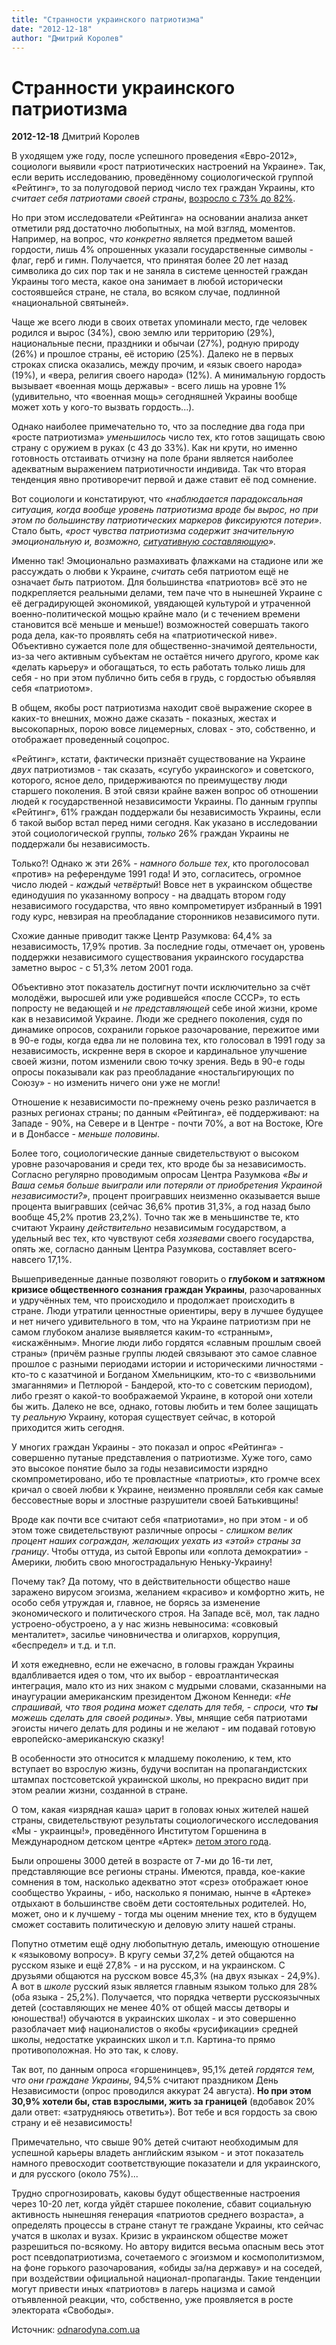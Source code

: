 ```yaml
---
title: "Странности украинского патриотизма"
date: "2012-12-18"
author: "Дмитрий Королев"
---
```


# Странности украинского патриотизма

**2012-12-18** Дмитрий Королев

В уходящем уже году, после успешного проведения «Евро-2012», социологи выявили «рост патриотических настроений на Украине». Так, если верить исследованию, проведённому социологической группой «Рейтинг», то за полугодовой период число тех граждан Украины, кто *считает себя патриотами своей страны*, [возросло с 73% до 82%](http://www.ratinggroup.com.ua/upload/files/RG_Patriotyzm_082012.pdf).

Но при этом исследователи «Рейтинга» на основании анализа анкет отметили ряд достаточно любопытных, на мой взгляд, моментов. Например, на вопрос, *что* *конкретно* является предметом вашей гордости, лишь 4% опрошенных указали государственные символы - флаг, герб и гимн. Получается, что принятая более 20 лет назад символика до сих пор так и не заняла в системе ценностей граждан Украины того места, какое она занимает в любой исторически состоявшейся стране, не стала, во всяком случае, подлинной «национальной святыней».

Чаще же всего люди в своих ответах упоминали место, где человек родился и вырос (34%), свою землю или территорию (29%), национальные песни, праздники и обычаи (27%), родную природу (26%) и прошлое страны, её историю (25%). Далеко не в первых строках списка оказались, между прочим, и «язык своего народа» (19%), и «вера, религия своего народа» (12%). А минимальную гордость вызывает «военная мощь державы» - всего лишь на уровне 1% (удивительно, что «военная мощь» сегодняшней Украины вообще может хоть у кого-то вызвать гордость...).

Однако наиболее примечательно то, что за последние два года при «росте патриотизма» *уменьшилось* число тех, кто готов защищать свою страну с оружием в руках (с 43 до 33%). Как ни крути, но именно готовность отстаивать отчизну на поле брани является наиболее адекватным выражением патриотичности индивида. Так что вторая тенденция явно противоречит первой и даже ставит её под сомнение.

Вот социологи и констатируют, что *«наблюдается парадоксальная ситуация, когда вообще уровень патриотизма вроде бы вырос, но при этом по большинству патриотических маркеров фиксируются потери»*. Стало быть, *«рост чувства патриотизма содержит значительную эмоциональную и, возможно, [ситуативную составляющую](http://www.ratinggroup.com.ua/upload/files/RG_Patriotyzm_082012.pdf)».*

Именно так! Эмоционально размахивать флажками на стадионе или же рассуждать о любви к Украине, *считать* себя патриотом ещё не означает *быть* патриотом. Для большинства «патриотов» всё это не подкрепляется реальными делами, тем паче что в нынешней Украине с её деградирующей экономикой, увядающей культурой и утраченной военно-политической мощью крайне мало (и с течением времени становится всё меньше и меньше!) возможностей совершать такого рода дела, как-то проявлять себя на «патриотической ниве». Объективно сужается поле для общественно-значимой деятельности, из-за чего активным субъектам не остаётся ничего другого, кроме как «делать карьеру» и обогащаться, то есть работать только лишь для себя - но при этом публично бить себя в грудь, с гордостью объявляя себя «патриотом».

В общем, якобы рост патриотизма находит своё выражение скорее в каких-то внешних, можно даже сказать - показных, жестах и высокопарных, порою вовсе лицемерных, словах - это, собственно, и отображает проведенный соцопрос.

«Рейтинг», кстати, фактически признаёт существование на Украине *двух* патриотизмов - так сказать, «сугубо украинского» и советского, которого, ясное дело, придерживаются по преимуществу люди старшего поколения. В этой связи крайне важен вопрос об отношении людей к государственной независимости Украины. По данным группы «Рейтинг», 61% граждан поддержали бы независимость Украины, если б такой выбор встал перед ними сегодня. Как указано в исследовании этой социологической группы, *только* 26% граждан Украины не поддержали бы независимость.

Только?! Однако ж эти 26% - *намного больше тех*, кто проголосовал «против» на референдуме 1991 года! И это, согласитесь, огромное число людей - *каждый четвёртый*! Вовсе нет в украинском обществе единодушия по указанному вопросу - на двадцать втором году независимого государства, что явно компрометирует избранный в 1991 году курс, невзирая на преобладание сторонников независимого пути.

Схожие данные приводит также Центр Разумкова: 64,4% за независимость, 17,9% против. За последние годы, отмечает он, уровень поддержки независимого существования украинского государства заметно вырос - с 51,3% летом 2001 года.

Объективно этот показатель достигнут почти исключительно за счёт молодёжи, выросшей или уже родившейся «после СССР», то есть попросту не ведающей и *не представляющей* себе иной жизни, кроме как в независимой Украине. Люди же среднего поколения, судя по динамике опросов, сохранили горькое разочарование, пережитое ими в 90-е годы, когда едва ли не половина тех, кто голосовал в 1991 году за независимость, искренне веря в скорое и кардинальное улучшение своей жизни, потом изменили свою точку зрения. Ведь в 90-е годы опросы показывали как раз преобладание «ностальгирующих по Союзу» - но изменить ничего они уже не могли!

Отношение к независимости по-прежнему очень резко различается в разных регионах страны; по данным «Рейтинга», её поддерживают: на Западе - 90%, на Севере и в Центре - почти 70%, а вот на Востоке, Юге и в Донбассе - *меньше половины*.

Более того, социологические данные свидетельствуют о высоком уровне разочарования и среди тех, кто вроде бы за независимость. Согласно регулярно проводимым опросам Центра Разумкова *«Вы и Ваша семья больше выиграли или потеряли от приобретения Украиной независимости?»*, процент проигравших неизменно оказывается выше процента выигравших (сейчас 36,6% против 31,3%, а год назад было вообще 45,2% против 23,2%). Точно так же в меньшинстве те, кто считают Украину *действительно* независимым государством, а удельный вес тех, кто чувствуют себя *хозяевами* своего государства, опять же, согласно данным Центра Разумкова, составляет всего-навсего 17,1%.

Вышеприведенные данные позволяют говорить о **глубоком и затяжном кризисе общественного сознания граждан Украины**, разочарованных и удручённых тем, что происходило и продолжает происходить в стране. Люди утратили ценностные ориентиры, веру в лучшее будущее и нет ничего удивительного в том, что на Украине патриотизм при не самом глубоком анализе выявляется каким-то «странным», «искажённым». Многие люди либо гордятся «славным прошлым своей страны» (причём разные группы людей связывают это самое славное прошлое с разными периодами истории и историческими личностями - кто-то с казатчиной и Богданом Хмельницким, кто-то с «визвольними змаганнями» и Петлюрой - Бандерой, кто-то с советским периодом), либо грезят о какой-то воображаемой Украине, в которой они хотели бы жить. Далеко не все, однако, готовы любить и тем более защищать ту *реальную* Украину, которая существует сейчас, в которой приходится жить сегодня.

У многих граждан Украины - это показал и опрос «Рейтинга» - совершенно путаные представления о патриотизме. Хуже того, само это высокое понятие было за годы независимости изрядно скомпрометировано, ибо те провластные «патриоты», кто громче всех кричал о своей любви к Украине, неизменно проявляли себя как самые бессовестные воры и злостные разрушители своей Батькивщины!

Вроде как почти все считают себя «патриотами», но при этом - и об этом тоже свидетельствуют различные опросы - *слишком велик процент наших сограждан, желающих уехать из «этой» страны за границу*. Чтобы оттуда, из сытой Европы или «оплота демократии» - Америки, любить свою многострадальную Неньку-Украину!

Почему так? Да потому, что в действительности общество наше заражено вирусом эгоизма, желанием «красиво» и комфортно жить, не особо себя утруждая и, главное, не борясь за изменение экономического и политического строя. На Западе всё, мол, так ладно устроено-обустроено, а у нас жизнь невыносима: «совковый менталитет», засилье чиновничества и олигархов, коррупция, «беспредел» и т.д. и т.п.

И хотя ежедневно, если не ежечасно, в головы граждан Украины вдалбливается идея о том, что их выбор - евроатлантическая интеграция, мало кто из них знаком с мудрыми словами, сказанными на инаугурации американским президентом Джоном Кеннеди: *«Не спрашивай, что твоя родина может сделать для тебя, - спроси, что **ты** можешь сделать для своей родины»*. Увы, мнящие себя патриотами эгоисты ничего делать для родины и не желают - им подавай готовую европейско-американскую сказку!

В особенности это относится к младшему поколению, к тем, кто вступает во взрослую жизнь, будучи воспитан на пропагандистских штампах постсоветской украинской школы, но прекрасно видит при этом реалии жизни, созданной в стране.

О том, какая «изрядная каша» царит в головах юных жителей нашей страны, свидетельствуют результаты социологического исследования «Мы - украинцы!», проведённого Институтом Горшенина в Международном детском центре «Артек» [летом этого года](http://institute.gorshenin.ua/researches/113_mi-ukraintsi.html).

Были опрошены 3000 детей в возрасте от 7-ми до 16-ти лет, представляющие все регионы страны. Имеются, правда, кое-какие сомнения в том, насколько адекватно этот «срез» отображает юное сообщество Украины, - ибо, насколько я понимаю, нынче в «Артеке» отдыхают в большинстве своём дети состоятельных родителей. Но, может, оно и к лучшему - тогда мы оценим мнение тех, кто в будущем сможет составить политическую и деловую элиту нашей страны.

Попутно отметим ещё одну любопытную деталь, имеющую отношение к «языковому вопросу». В кругу семьи 37,2% детей общаются на русском языке и ещё 27,8% - и на русском, и на украинском. С друзьями общаются на русском вовсе 45,3% (на двух языках - 24,9%). А вот в *школе* русский язык является главным языком только для 28% (оба языка - 25,2%). Получается, что порядка четверти русскоязычных детей (составляющих не менее 40% от общей массы детворы и юношества!) обучаются в украинских школах - и это совершенно разоблачает миф националистов о якобы «русификации» средней школы, недостатке украинских школ и т.п. Картина-то прямо противоположная. Но это так, к слову.

Так вот, по данным опроса «горшенинцев», 95,1% детей *гордятся тем, что они граждане Украины*, 94,5% считают праздником День Независимости (опрос проводился аккурат 24 августа). **Но при этом 30,9% хотели бы, став взрослыми, жить за границей** (вдобавок 20% дали ответ: «затрудняюсь ответить»). Вот тебе и вся гордость за свою страну и её независимость!

Примечательно, что свыше 90% детей считают необходимым для успешной карьеры владеть английским языком - и этот показатель намного превосходит соответствующие показатели и для украинского, и для русского (около 75%)...

Трудно спрогнозировать, каковы будут общественные настроения через 10-20 лет, когда уйдёт старшее поколение, сбавит социальную активность нынешняя генерация «патриотов среднего возраста», а определять процессы в стране станут те граждане Украины, кто сейчас учатся в школах и вузах. Кризис в украинском обществе может разрешиться по-всякому. Но автору видится весьма опасным весь этот рост псевдопатриотизма, сочетаемого с эгоизмом и космополитизмом, на фоне горького разочарования, «обиды за/на державу» и на соседей, при воздействии официальной национал-пропаганды. Такие тенденции могут привести иных «патриотов» в лагерь нацизма и самой отъявленной реакции, что, собственно, уже проявляется в росте электората «Свободы».

Источник: [odnarodyna.com.ua](http://odnarodyna.com.ua/node/11367)